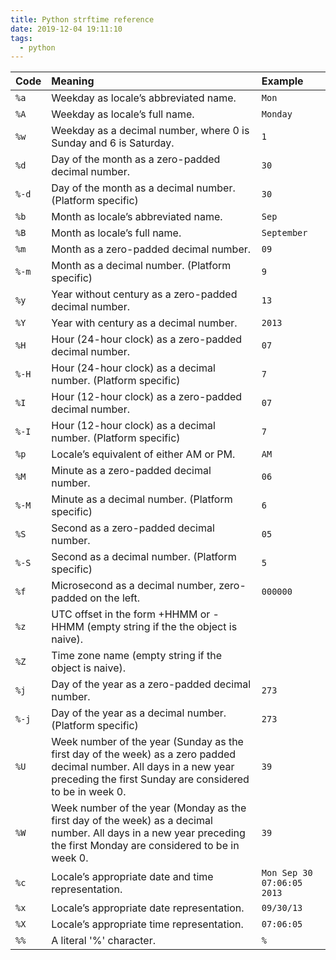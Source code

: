 ```yaml
---
title: Python strftime reference
date: 2019-12-04 19:11:10
tags:
  - python
---
```


| Code  | Meaning                                                                                                                                                                          | Example                    |
| :---- | :------------------------------------------------------------------------------------------------------------------------------------------------------------------------------- | :------------------------- |
| `%a`  | Weekday as locale’s abbreviated name.                                                                                                                                            | `Mon`                      |
| `%A`  | Weekday as locale’s full name.                                                                                                                                                   | `Monday`                   |
| `%w`  | Weekday as a decimal number, where 0 is Sunday and 6 is Saturday.                                                                                                                | `1`                        |
| `%d`  | Day of the month as a zero-padded decimal number.                                                                                                                                | `30`                       |
| `%-d` | Day of the month as a decimal number. (Platform specific)                                                                                                                        | `30`                       |
| `%b`  | Month as locale’s abbreviated name.                                                                                                                                              | `Sep`                      |
| `%B`  | Month as locale’s full name.                                                                                                                                                     | `September`                |
| `%m`  | Month as a zero-padded decimal number.                                                                                                                                           | `09`                       |
| `%-m` | Month as a decimal number. (Platform specific)                                                                                                                                   | `9`                        |
| `%y`  | Year without century as a zero-padded decimal number.                                                                                                                            | `13`                       |
| `%Y`  | Year with century as a decimal number.                                                                                                                                           | `2013`                     |
| `%H`  | Hour (24-hour clock) as a zero-padded decimal number.                                                                                                                            | `07`                       |
| `%-H` | Hour (24-hour clock) as a decimal number. (Platform specific)                                                                                                                    | `7`                        |
| `%I`  | Hour (12-hour clock) as a zero-padded decimal number.                                                                                                                            | `07`                       |
| `%-I` | Hour (12-hour clock) as a decimal number. (Platform specific)                                                                                                                    | `7`                        |
| `%p`  | Locale’s equivalent of either AM or PM.                                                                                                                                          | `AM`                       |
| `%M`  | Minute as a zero-padded decimal number.                                                                                                                                          | `06`                       |
| `%-M` | Minute as a decimal number. (Platform specific)                                                                                                                                  | `6`                        |
| `%S`  | Second as a zero-padded decimal number.                                                                                                                                          | `05`                       |
| `%-S` | Second as a decimal number. (Platform specific)                                                                                                                                  | `5`                        |
| `%f`  | Microsecond as a decimal number, zero-padded on the left.                                                                                                                        | `000000`                   |
| `%z`  | UTC offset in the form +HHMM or -HHMM (empty string if the the object is naive).                                                                                                 |                            |
| `%Z`  | Time zone name (empty string if the object is naive).                                                                                                                            |                            |
| `%j`  | Day of the year as a zero-padded decimal number.                                                                                                                                 | `273`                      |
| `%-j` | Day of the year as a decimal number. (Platform specific)                                                                                                                         | `273`                      |
| `%U`  | Week number of the year (Sunday as the first day of the week) as a zero padded decimal number. All days in a new year preceding the first Sunday are considered to be in week 0. | `39`                       |
| `%W`  | Week number of the year (Monday as the first day of the week) as a decimal number. All days in a new year preceding the first Monday are considered to be in week 0.             | `39`                       |
| `%c`  | Locale’s appropriate date and time representation.                                                                                                                               | `Mon Sep 30 07:06:05 2013` |
| `%x`  | Locale’s appropriate date representation.                                                                                                                                        | `09/30/13`                 |
| `%X`  | Locale’s appropriate time representation.                                                                                                                                        | `07:06:05`                 |
| `%%`  | A literal '%' character.                                                                                                                                                         | `%`                        |